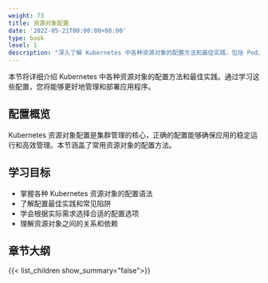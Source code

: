```yaml
---
weight: 73
title: 资源对象配置
date: '2022-05-21T00:00:00+08:00'
type: book
level: 1
description: "深入了解 Kubernetes 中各种资源对象的配置方法和最佳实践，包括 Pod、Service、Deployment 等核心资源的详细配置指南。"
---
```


本节将详细介绍 Kubernetes 中各种资源对象的配置方法和最佳实践。通过学习这些配置，您将能够更好地管理和部署应用程序。

## 配置概览

Kubernetes 资源对象配置是集群管理的核心，正确的配置能够确保应用的稳定运行和高效管理。本节涵盖了常用资源对象的配置方法。

## 学习目标

- 掌握各种 Kubernetes 资源对象的配置语法
- 了解配置最佳实践和常见陷阱
- 学会根据实际需求选择合适的配置选项
- 理解资源对象之间的关系和依赖

## 章节大纲

{{< list_children show_summary="false">}}
